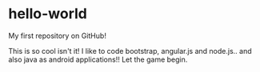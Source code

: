# hello-world
My first repository on GitHub!

This is so cool isn't it!
I like to code bootstrap, angular.js and node.js.. and also java as android applications!!
Let the game begin.

